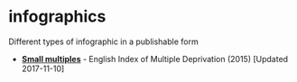 # infographics
Different types of infographic in a publishable form

* **[Small multiples](small_multiples)** - English Index of Multiple Deprivation (2015) [Updated 2017-11-10]
